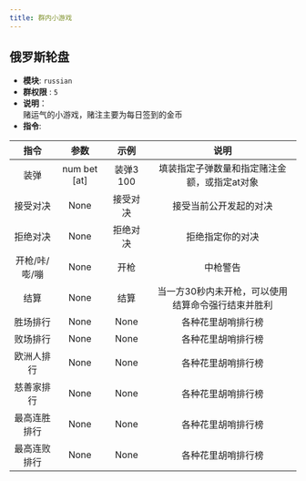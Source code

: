 ```yaml
---
title: 群内小游戏
---
```



俄罗斯轮盘
---
* __模块__: `russian`
* __群权限__ : `5`  
* __说明__：  
赌运气的小游戏，赌注主要为每日签到的金币
* __指令__:

|       指令        |      参数     |    示例     |   说明       |
|:-----------------:|:-----------:|:-----------:|:-----------:|
|装弹               |   num   bet [at] |    装弹3 100    |  填装指定子弹数量和指定赌注金额，或指定at对象
|接受对决           |       None        |   接受对决    |   接受当前公开发起的对决
|拒绝对决           |       None        |   拒绝对决    |   拒绝指定你的对决
|开枪/咔/嘭/嘣      |       None        |   开枪        |   中枪警告
|结算              |        None        |   结算       |    当一方30秒内未开枪，可以使用结算命令强行结束并胜利
|胜场排行           | None    |   None    | 各种花里胡哨排行榜
|败场排行           | None    |   None    | 各种花里胡哨排行榜
|欧洲人排行         | None    |   None    | 各种花里胡哨排行榜
|慈善家排行        | None    |   None    | 各种花里胡哨排行榜
|最高连胜排行       | None    |   None    | 各种花里胡哨排行榜
|最高连败排行       | None    |   None    | 各种花里胡哨排行榜
